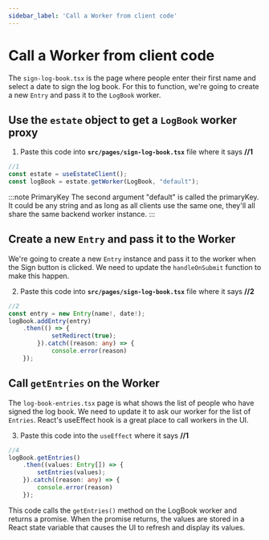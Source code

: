 ```yaml
---
sidebar_label: 'Call a Worker from client code'
---
```


# Call a Worker from client code

The `sign-log-book.tsx` is the page where people enter their first name and select a date to sign the log book. For this to function, we're going to create a new `Entry` and pass it to the `LogBook` worker.

## Use the `estate` object to get a `LogBook` worker proxy

1. Paste this code into **`src/pages/sign-log-book.tsx`** file where it says **//1**

```typescript
//1
const estate = useEstateClient();
const logBook = estate.getWorker(LogBook, "default");
```

:::note PrimaryKey
The second argument "default" is called the primaryKey. It could be any string and as long as all clients use the same one, they'll all share the same backend worker instance.
:::

## Create a new `Entry` and pass it to the Worker

We're going to create a new `Entry` instance and pass it to the worker when the Sign button is clicked. We need to update the `handleOnSubmit` function to make this happen.

2. Paste this code into **`src/pages/sign-log-book.tsx`** file where it says **//2**

```typescript
//2
const entry = new Entry(name!, date!);        
logBook.addEntry(entry)
    .then(() => {
            setRedirect(true);
        }).catch((reason: any) => {
            console.error(reason)
    });
```

## Call `getEntries` on the Worker

The `log-book-entries.tsx` page is what shows the list of people who have signed the log book.
We need to update it to ask our worker for the list of `Entries`. React's useEffect hook is a great place to call workers in the UI.

3. Paste this code into the `useEffect` where it says **//1**

```typescript
//4
logBook.getEntries()
    .then((values: Entry[]) => {
        setEntries(values);
    }).catch((reason: any) => {
        console.error(reason)
    });
```

This code calls the `getEntries()` method on the LogBook worker and returns a promise. When the promise returns, the values are stored in a React state variable that causes the UI to refresh and display its values.
